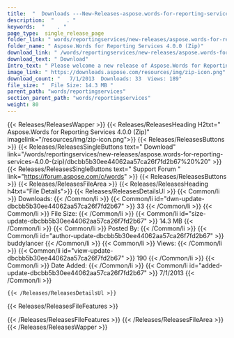 ```yaml
---
title:  "  Downloads ---New-Releases-aspose.words-for-reporting-services-4.0.0-(zip) . " 
description:  "    . " 
keywords:  "    . " 
page_type:  single_release_page
folder_link: " words/reportingservices/new-releases/aspose.words-for-reporting-services-4.0.0-(zip)/"
folder_name: " Aspose.Words for Reporting Services 4.0.0 (Zip)"
download_link: " /words/reportingservices/new-releases/aspose.words-for-reporting-services-4.0.0-(zip)/dbcbb5b30ee44062aa57ca26f7fd2b67"
download_text: " Download"
Intro_text: " Please welcome a new release of Aspose.Words for Reporting Services.This release..."
image_link: " https://downloads.aspose.com/resources/img/zip-icon.png"
download_count: "   7/1/2013  Downloads: 33  Views: 189"
file_size: "  File Size: 14.3 MB "
parent_path: "words/reportingservices"
section_parent_path: "words/reportingservices"
weight: 80 
---
```


{{< Releases/ReleasesWapper >}}
  {{< Releases/ReleasesHeading H2txt=" Aspose.Words for Reporting Services 4.0.0 (Zip)" imagelink="/resources/img/zip-icon.png">}}
  {{< Releases/ReleasesButtons >}}
    {{< Releases/ReleasesSingleButtons text=" Download" link="/words/reportingservices/new-releases/aspose.words-for-reporting-services-4.0.0-(zip)/dbcbb5b30ee44062aa57ca26f7fd2b67%20%20" >}}
    {{< Releases/ReleasesSingleButtons text=" Support Forum " link="https://forum.aspose.com/c/words" >}}
  {{< Releases/ReleasesButtons >}}
  {{< Releases/ReleasesFileArea >}}
    {{< Releases/ReleasesHeading h4txt="File Details">}}
    {{< Releases/ReleasesDetailsUl >}}
            {{< Common/li  >}} Downloads: {{< /Common/li >}} 
      {{< Common/li id="dwn-update-dbcbb5b30ee44062aa57ca26f7fd2b67" >}} 33 {{< /Common/li >}} 
      {{< Common/li  >}} File Size: {{< /Common/li >}} 
      {{< Common/li id="size-update-dbcbb5b30ee44062aa57ca26f7fd2b67" >}} 14.3 MB {{< /Common/li >}} 
      {{< Common/li  >}} Posted By: {{< /Common/li >}} 
      {{< Common/li id="author-update-dbcbb5b30ee44062aa57ca26f7fd2b67" >}} buddylancer {{< /Common/li >}} 
      {{< Common/li  >}} Views: {{< /Common/li >}} 
      {{< Common/li id="view-update-dbcbb5b30ee44062aa57ca26f7fd2b67" >}} 190 {{< /Common/li >}} 
      {{< Common/li  >}} Date Added: {{< /Common/li >}} 
      {{< Common/li id="added-update-dbcbb5b30ee44062aa57ca26f7fd2b67" >}} 7/1/2013 {{< /Common/li >}} 

    {{< /Releases/ReleasesDetailsUl >}}

  {{< Releases/ReleasesFileFeatures >}}
      
  {{< /Releases/ReleasesFileFeatures >}}
 {{< /Releases/ReleasesFileArea >}}
{{< /Releases/ReleasesWapper >}}


